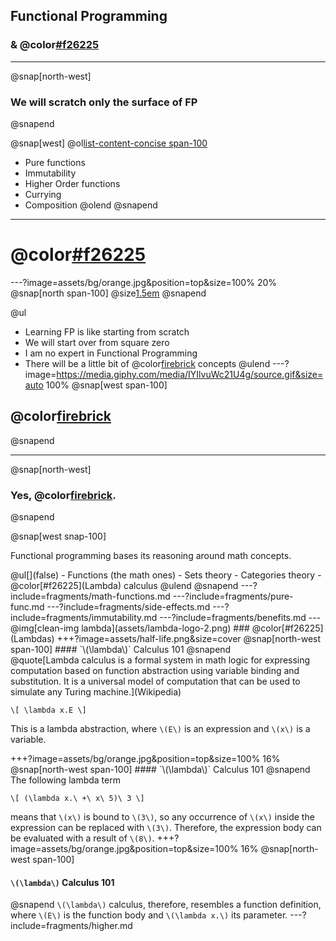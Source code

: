 ## Functional Programming
### & @color[#f26225](Lambdas)
---
@snap[north-west]
### We will scratch only the surface of FP
@snapend

@snap[west]
@ol[list-content-concise span-100](false)
- Pure functions
- Immutability
- Higher Order functions
- Currying
- Composition
@olend
@snapend
---
# @color[#f26225](DISCLAIMER)
---?image=assets/bg/orange.jpg&position=top&size=100% 20%
@snap[north span-100]
@size[1.5em](DISCLAIMER)
@snapend

@ul
- Learning FP is like starting from scratch
- We will start over from square zero
- I am no expert in Functional Programming
- There will be a little bit of @color[firebrick](math) concepts
@ulend
---?image=https://media.giphy.com/media/IYIlvuWc21U4g/source.gif&size=auto 100%
@snap[west span-100]
## @color[firebrick](MATH?!?!)
@snapend
<!-- ![angry](assets/angry-brian-opt.gif) -->
---
@snap[north-west]
### Yes, @color[firebrick](Math).
@snapend

@snap[west snap-100]
<p>Functional programming bases its reasoning around math concepts.</p>
@ul[](false)
- Functions (the math ones)
- Sets theory
- Categories theory
- @color[#f26225](Lambda) calculus
@ulend
@snapend
---?include=fragments/math-functions.md
---?include=fragments/pure-func.md
---?include=fragments/side-effects.md
---?include=fragments/immutability.md
---?include=fragments/benefits.md
---
@img[clean-img lambda](assets/lambda-logo-2.png)
### @color[#f26225](Lambdas)
+++?image=assets/half-life.png&size=cover
@snap[north-west span-100]
#### `\(\lambda\)` Calculus 101
@snapend
<div class="small">
@quote[Lambda calculus is a formal system in math logic for expressing computation based on function abstraction using variable binding and substitution. It is a universal model of computation that can be used to simulate any Turing machine.](Wikipedia)


`\[
  \lambda x.E
\]`

This is a lambda abstraction, where `\(E\)` is an expression and `\(x\)` is a variable.
</div>
+++?image=assets/bg/orange.jpg&position=top&size=100% 16%
@snap[north-west span-100]
#### `\(\lambda\)` Calculus 101
@snapend
The following lambda term

`\[
  (\lambda x.\ +\ x\ 5)\ 3
\]`

means that `\(x\)` is bound to `\(3\)`, so any occurrence of `\(x\)` inside the expression can be replaced with `\(3\)`. Therefore, the expression body can be evaluated with a result of `\(8\)`.
+++?image=assets/bg/orange.jpg&position=top&size=100% 16%
@snap[north-west span-100]
#### `\(\lambda\)` Calculus 101
@snapend
`\(\lambda\)` calculus, therefore, resembles a function definition, where `\(E\)` is the function body and `\(\lambda x.\)` its parameter.
---?include=fragments/higher.md
